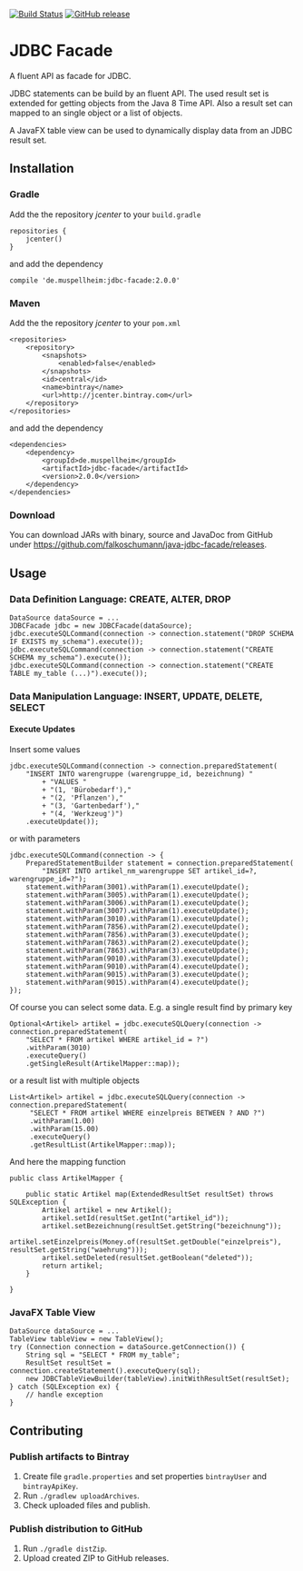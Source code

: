 [![Build Status](https://travis-ci.org/falkoschumann/java-jdbc-facade.svg?branch=master)](https://travis-ci.org/falkoschumann/java-jdbc-facade)
[![GitHub release](https://img.shields.io/github/release/falkoschumann/java-jdbc-facade.svg)]()

JDBC Facade
===========

A fluent API as facade for JDBC.

JDBC statements can be build by an fluent API. The used result set is extended
for getting objects from the Java 8 Time API. Also a result set can mapped to an
single object or a list of objects.  

A JavaFX table view can be used to dynamically display data from an JDBC result
set.


Installation
------------

### Gradle

Add the the repository _jcenter_ to your `build.gradle`

    repositories {
        jcenter()
    }

and add the dependency

    compile 'de.muspellheim:jdbc-facade:2.0.0'


### Maven

Add the the repository _jcenter_ to your `pom.xml`
    
    <repositories>
        <repository>
            <snapshots>
                <enabled>false</enabled>
            </snapshots>
            <id>central</id>
            <name>bintray</name>
            <url>http://jcenter.bintray.com</url>
        </repository>
    </repositories>

and add the dependency

    <dependencies>
        <dependency>
            <groupId>de.muspellheim</groupId>
            <artifactId>jdbc-facade</artifactId>
            <version>2.0.0</version>
        </dependency>
    </dependencies>


### Download

You can download JARs with binary, source and JavaDoc from GitHub under
https://github.com/falkoschumann/java-jdbc-facade/releases.


Usage
-----

### Data Definition Language: CREATE, ALTER, DROP

    DataSource dataSource = ...
    JDBCFacade jdbc = new JDBCFacade(dataSource);
    jdbc.executeSQLCommand(connection -> connection.statement("DROP SCHEMA IF EXISTS my_schema").execute());
    jdbc.executeSQLCommand(connection -> connection.statement("CREATE SCHEMA my_schema").execute());
    jdbc.executeSQLCommand(connection -> connection.statement("CREATE TABLE my_table (...)").execute());

### Data Manipulation Language: INSERT, UPDATE, DELETE, SELECT

#### Execute Updates

Insert some values

    jdbc.executeSQLCommand(connection -> connection.preparedStatement(
        "INSERT INTO warengruppe (warengruppe_id, bezeichnung) "
            + "VALUES "
            + "(1, 'Bürobedarf'),"
            + "(2, 'Pflanzen'),"
            + "(3, 'Gartenbedarf'),"
            + "(4, 'Werkzeug')")
        .executeUpdate());

or with parameters
        
    jdbc.executeSQLCommand(connection -> {
        PreparedStatementBuilder statement = connection.preparedStatement(
            "INSERT INTO artikel_nm_warengruppe SET artikel_id=?, warengruppe_id=?");
        statement.withParam(3001).withParam(1).executeUpdate();
        statement.withParam(3005).withParam(1).executeUpdate();
        statement.withParam(3006).withParam(1).executeUpdate();
        statement.withParam(3007).withParam(1).executeUpdate();
        statement.withParam(3010).withParam(1).executeUpdate();
        statement.withParam(7856).withParam(2).executeUpdate();
        statement.withParam(7856).withParam(3).executeUpdate();
        statement.withParam(7863).withParam(2).executeUpdate();
        statement.withParam(7863).withParam(3).executeUpdate();
        statement.withParam(9010).withParam(3).executeUpdate();
        statement.withParam(9010).withParam(4).executeUpdate();
        statement.withParam(9015).withParam(3).executeUpdate();
        statement.withParam(9015).withParam(4).executeUpdate();
    });

Of course you can select some data. E.g. a single result find by primary key 

    Optional<Artikel> artikel = jdbc.executeSQLQuery(connection -> connection.preparedStatement(
        "SELECT * FROM artikel WHERE artikel_id = ?")
        .withParam(3010)
        .executeQuery()
        .getSingleResult(ArtikelMapper::map));

or a result list with multiple objects

    List<Artikel> artikel = jdbc.executeSQLQuery(connection -> connection.preparedStatement(
         "SELECT * FROM artikel WHERE einzelpreis BETWEEN ? AND ?")
         .withParam(1.00)
         .withParam(15.00)
         .executeQuery()
         .getResultList(ArtikelMapper::map));

And here the mapping function

    public class ArtikelMapper {

        public static Artikel map(ExtendedResultSet resultSet) throws SQLException {
            Artikel artikel = new Artikel();
            artikel.setId(resultSet.getInt("artikel_id"));
            artikel.setBezeichnung(resultSet.getString("bezeichnung"));
            artikel.setEinzelpreis(Money.of(resultSet.getDouble("einzelpreis"), resultSet.getString("waehrung")));
            artikel.setDeleted(resultSet.getBoolean("deleted"));
            return artikel;
        }

    }


### JavaFX Table View

    DataSource dataSource = ...
    TableView tableView = new TableView();
    try (Connection connection = dataSource.getConnection()) {
        String sql = "SELECT * FROM my_table";
        ResultSet resultSet = connection.createStatement().executeQuery(sql);
        new JDBCTableViewBuilder(tableView).initWithResultSet(resultSet);
    } catch (SQLException ex) {
        // handle exception
    }


Contributing
------------

### Publish artifacts to Bintray

1.  Create file `gradle.properties` and set properties `bintrayUser` and
    `bintrayApiKey`.
2.  Run `./gradlew uploadArchives`.
3.  Check uploaded files and publish.

### Publish distribution to GitHub

1.  Run `./gradle distZip`.
2.  Upload created ZIP to GitHub releases.

